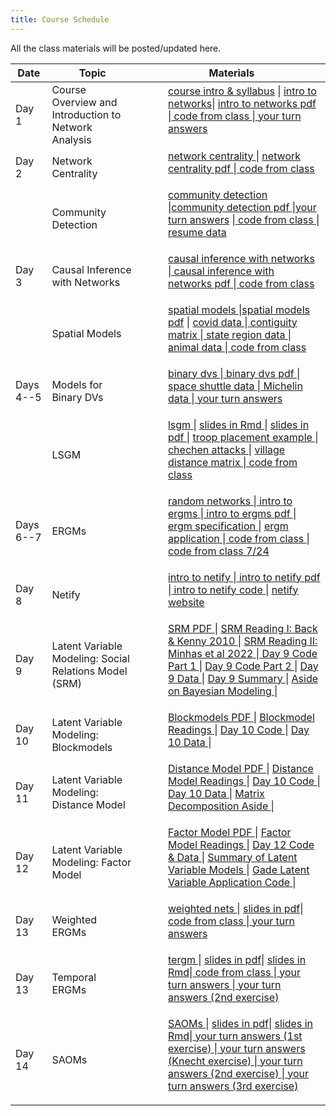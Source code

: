 ```yaml
---
title: Course Schedule
---
```

<p>
All the class materials will be posted/updated here.
</p>

<div>
  <table class="table table-striped table-hover">
    <thead>
      <tr>
        <th>Date</th>
        <th>Topic</th>
        <th>Materials</th>
              </tr>
    </thead>
    <tbody>
      <tr>
        <td>Day 1</td>
        <td>Course Overview and  <br>
         Introduction to Network Analysis</td>
        <td>
          <dl>
          <dd><a href="../materials/Slides/Welcome.pptx" target=_blank>course intro & syllabus</a> | <a href="../materials/Slides/02_getting_started.html" target=_blank>intro to networks</a>| <a href="../materials/Slides/02_getting_started.pdf" target=_blank>intro to networks pdf</a> |<a href="../materials/Scripts/day1_script.Rmd"target=_blank> code from class </a> |<a href="../materials/YourTurnAnswers/02_getting_started_yourturn.R"target=_blank> your turn answers </a>
          </dd>
          </dl>
        </td>
      </tr>
      <tr>
        <td>Day 2</td>
        <td>Network Centrality</td>
        <td>
          <dl>
          <dd><a href="../materials/Slides/03_centrality.html" target=_blank>network centrality </a>| <a href="../materials/Slides/03_centrality.pdf" target=_blank> network centrality pdf </a>  |<a href="../materials/Scripts/.day2_script.R"target=_blank> code from class </a>
          </dd>
          </dl>
        </td>
      </tr>
      <tr>
        <td> </td>
        <td>Community Detection</td>
        <td>
          <dl>
          <dd><a href="../materials/Slides/04_communities.html" target=_blank>community detection </a> |<a href="../materials/Slides/04_communities.pdf" target=_blank>community detection pdf </a> |<a href="../materials/YourTurnAnswers/04_communities_yourturn.R" target=_blank>your turn answers</a>  |<a href="../materials/Scripts/day3_script.R"target=_blank> code from class </a> | <a href="../materials/Homeworks/resumes.zip" target=_blank> resume data </a>
          </dd>
          </dl>
        </td>
      </tr>
      <tr>
        <td>Day 3</td>
        <td>Causal Inference with Networks</td>
        <td>
          <dl>
          <dd><a href="../materials/Slides/16_causal_nets.html" target=_blank> causal inference with networks </a> |<a href="../materials/Slides/16_causal_nets.pdf" target=_blank> causal inference with networks pdf </a>  |<a href="../materials/Scripts/.day3_script.R"target=_blank> code from class </a>
          </dd>
          </dl>
        </td>
      </tr>
      <tr>
        <td> </td>
        <td>Spatial Models</td>
        <td>
          <dl>
          <dd><a href="../materials/Slides/05_spatial.html" target=_blank>spatial models </a> |<a href="../materials/Slides/05_spatial.pdf" target=_blank>spatial models pdf</a>  | <a href="../materials/Slides/data/covid_data.csv" target=_blank> covid data </a> |<a href="../materials/Slides/data/contigmat.txt"target=_blank> contiguity matrix </a>|<a href="../materials/Slides/data/statereg.csv"target=_blank> state region data </a> |<a href="../materials/Slides/data/animal.csv"target=_blank> animal data </a>|<a href="../materials/Scripts/.day4_script.R"target=_blank> code from class </a>
          </dd>
          </dl>
        </td>
      </tr>
      <tr>
        <td>Days 4--5</td>
        <td>Models for Binary DVs</td>
        <td>
          <dl>
          <dd><a href="../materials/Slides/06_binary_dv.html" target=_blank> binary dvs </a> |<a href="../materials/Slides/06_binary_dv.pdf" target=_blank> binary dvs pdf </a>  |<a href="../materials/Slides/data/space_shuttles.txt "target=_blank> space shuttle data </a>|<a href="../materials/Slides/data/MichelinNY.csv "target=_blank> Michelin data </a>|<a href="../materials/YourTurnAnswers/.06_yourturn_logit.R"target=_blank> your turn answers </a>
          </dd>
          </dl>
        </td>
      </tr>
      <tr>
        <td>
        </td>
        <td>LSGM</td>
        <td>
          <dl>
          <dd><a href="../materials/Slides/13_lsgm.html" target=_blank>lsgm </a>  | <a href="../materials/Slides/13_lsgm.Rmd" target=_blank>slides in Rmd </a>| <a href="../materials/Slides/13_lsgm.pdf" target=_blank>slides in pdf </a>| <a href="../materials/Slides/Niemanetal_PS2017.pdf" target=_blank> troop placement example </a> | <a href="../materials/Slides/data/chechen_attacks.csv" target=_blank> chechen attacks </a> | <a href="../materials/Slides/data/vilMat.csv" target=_blank> village distance matrix </a>|<a href="../materials/Scripts/.day5_script.R"target=_blank> code from class </a>
          </dd>
          </dl>
        </td>
      </tr>
      <tr>
        <td>Days 6--7</td>
        <td>ERGMs </td>
        <td>
          <dl>
          <dd><a href="../materials/Slides/05_random_graphs.html" target=_blank> random networks </a> |<a href="../materials/Slides/06_intro_ergms.html" target=_blank> intro to ergms </a> |<a href="../materials/Slides/06_intro_ergms.pdf" target=_blank> intro to ergms pdf </a> | <a href="../materials/Slides/07_ergm_specification.html" target=_blank> ergm specification </a> | <a href="../materials/Slides/09_ergm_application.html" target=_blank>ergm application </a>|<a href="../materials/Scripts/day6_script.R"target=_blank> code from class </a>|<a href="../materials/Scripts/day7_script.R"target=_blank> code from class 7/24 </a>
          </dd>
          </dl>
        </td>
      </tr>
      <tr>
        <td>Day 8</td>
        <td>Netify</td>
        <td>
          <dl>
          <dd><a href="../materials/Slides/08_netify.html" target=_blank> intro to netify </a> |<a href="../materials/Slides/08_netify.pdf" target=_blank> intro to netify pdf </a> |<a href="../materials/Slides/08_netify.Rmd" target=_blank> intro to netify code </a> | <a href="https://netify-dev.github.io/netify/" target=_blank> netify website </a>
          </dd>
          </dl>
        </td>
      </tr>
      <tr>
        <td>Day 9</td>
        <td>Latent Variable Modeling: Social Relations Model (SRM) </td>
        <td>
          <dl>
          <dd><a href="../materials/Slides/09_latent_srm.pdf" target=_blank> SRM PDF </a> | <a href="../materials/Slides/09_latent_srm_supp/back_kenny_2010.pdf" target=_blank> SRM Reading I: Back & Kenny 2010 </a> | <a href="../materials/Slides/09_latent_srm_supp/minhas_etal_2022.pdf" target=_blank> SRM Reading II: Minhas et al 2022 </a> |<a href="../materials/Slides/09_latent_srm_supp/day9_srm_code_part1.R" target=_blank> Day 9 Code Part 1 </a> | <a href="../materials/Slides/09_latent_srm_supp/day9_srm_code_part2.R" target=_blank> Day 9 Code Part 2 </a> | <a href="../materials/Slides/09_latent_srm_supp/day9_srm.rda" target=_blank> Day 9 Data </a> | <a href="../materials/Slides/day9_srm_summary.pdf" target=_blank> Day 9 Summary </a> | <a href="../materials/Slides/09_latent_srm_supp/bayes_aside.zip" target=_blank> Aside on Bayesian Modeling </a> |
          </dd>
          </dl>
        </td>
      </tr>
      <tr>
        <td>Day 10</td>
        <td>Latent Variable Modeling: Blockmodels </td>
        <td>
          <dl>
          <dd><a href="../materials/Slides/10_latent_blocks.pdf" target=_blank> Blockmodels PDF </a> | <a href="../materials/Slides/10_latent_blocks_supp/day10_latent_block_readings.zip" target=_blank> Blockmodel Readings </a> | <a href="../materials/Slides/10_latent_blocks_supp/day10_blocks_code.R" target=_blank> Day 10 Code </a> | <a href="../materials/Slides/10_latent_blocks_supp/day10_blocks.rda" target=_blank> Day 10 Data </a> |
          </dd>
          </dl>
        </td>
      </tr>
      <tr>
        <td>Day 11</td>
        <td>Latent Variable Modeling: Distance Model </td>
        <td>
          <dl>
          <dd><a href="../materials/Slides/11_latent_distance.pdf" target=_blank> Distance Model PDF </a> | <a href="../materials/Slides/11_latent_distance_supp/day11_latent_distance_readings.zip" target=_blank> Distance Model Readings </a> | <a href="../materials/Slides/11_latent_distance_supp/day11_distance_code.R" target=_blank> Day 10 Code </a> | <a href="../materials/Slides/11_latent_distance_supp/day11_distance.rda" target=_blank> Day 10 Data </a> | <a href="../materials/Slides/11_latent_distance_supp/matrix_decomp_aside.zip" target=_blank> Matrix Decomposition Aside </a> |
          </dd>
          </dl>
        </td>
      </tr>
      <tr>
        <td>Day 12</td>
        <td>Latent Variable Modeling: Factor Model </td>
        <td>
          <dl>
          <dd><a href="../materials/Slides/12_latent_factor.pdf" target=_blank> Factor Model PDF </a> | <a href="../materials/Slides/12_latent_factor_supp/day12_latent_factor_readings.zip" target=_blank> Factor Model Readings </a> | <a href="../materials/Slides/12_latent_factor_supp/ameApp.zip" target=_blank> Day 12 Code & Data </a> | <a href="../materials/Slides/latent_models_summary.pdf" target=_blank> Summary of Latent Variable Models </a> | <a href="../materials/Slides/12_latent_factor_supp/latent_var_application.zip" target=_blank> Gade Latent Variable Application Code </a> |
          </dd>
          </dl>
        </td>
      </tr>
      <tr>
        <td>Day 13</td>
        <td>Weighted ERGMs</td>
        <td>
          <dl>
          <dd><a href="../materials/Slides/08_weighted_nets.html" target=_blank>weighted nets </a>  | <a href="../materials/Slides/08_weighted_nets.pdf" target=_blank>slides in pdf</a>|<a href="../materials/Scripts/day9_script.R"target=_blank> code from class </a>|<a href="../materials/YourTurnAnswers/08_valued_ergms_yourturn.R"target=_blank> your turn answers </a>
          </dd>
          </dl>
        </td>
      </tr>
      <tr>
      <td>Day 13</td>
        <td>Temporal ERGMs</td>
        <td>
          <dl>
          <dd><a href="../materials/Slides/10_tergm.html" target=_blank>tergm </a>  | <a href="../materials/Slides/10_tergm.pdf" target=_blank>slides in pdf</a>| <a href="../materials/Slides/10_tergm.Rmd" target=_blank>slides in Rmd</a>|<a href="../materials/Scripts/day11_script.R"target=_blank> code from class </a>|<a href="../materials/YourTurnAnswers/10_tergm_friends_yourturn.R"target=_blank> your turn answers </a>|<a href="../materials/YourTurnAnswers/10_tergms_yourturn1.R"target=_blank> your turn answers (2nd exercise) </a>
          </dd>
          </dl>
        </td>
      </tr>
        <tr>
        <td>Day 14</td>
        <td>SAOMs</td>
        <td>
          <dl>
          <dd><a href="../materials/Slides/12_saom.html" target=_blank>SAOMs </a>  | <a href="../materials/Slides/12_saom.pdf" target=_blank>slides in pdf</a>| <a href="../materials/Slides/12_saom.Rmd" target=_blank>slides in Rmd</a>|<a href="../materials/YourTurnAnswers/12_saom_yourturn.R"target=_blank> your turn answers (1st exercise) </a>|<a href="../materials/YourTurnAnswers/12_saom_yourturn_knecht.R"target=_blank> your turn answers (Knecht exercise) </a>|<a href="../materials/YourTurnAnswers/12_saom_yourturn1.R"target=_blank> your turn answers (2nd exercise) </a>|<a href="../materials/YourTurnAnswers/12_saom_yourturn2.R"target=_blank> your turn answers (3rd exercise) </a>
          </dd>
          </dl>
        </td>
      </tr>
    </tbody>
  </table>
</div>
